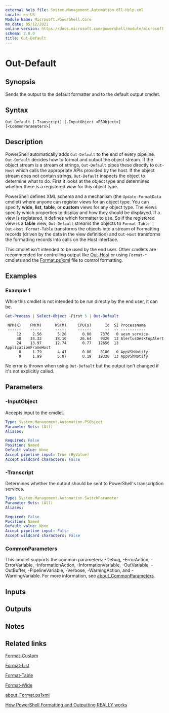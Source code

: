 ```yaml
---
external help file: System.Management.Automation.dll-Help.xml
Locale: en-US
Module Name: Microsoft.PowerShell.Core
ms.date: 05/12/2021
online version: https://docs.microsoft.com/powershell/module/microsoft.powershell.core/out-default?view=powershell-7.3&WT.mc_id=ps-gethelp
schema: 2.0.0
title: Out-Default
---
```

# Out-Default

## Synopsis
Sends the output to the default formatter and to the default output cmdlet.

## Syntax

```
Out-Default [-Transcript] [-InputObject <PSObject>] [<CommonParameters>]
```

## Description

PowerShell automatically adds `Out-Default` to the end of every pipeline. `Out-Default` decides how
to format and output the object stream. If the object stream is a stream of strings, `Out-Default`
pipes these directly to `Out-Host` which calls the appropriate APIs provided by the host. If the
object stream does not contain strings, `Out-Default` inspects the object to determine what to do.
First it looks at the object type and determines whether there is a registered _view_ for this
object type.

PowerShell defines XML schema and a mechanism (the `Update-FormatData` cmdlet) where anyone can
register views for an object type. You can specify **wide**, **list**, **table**, or **custom**
views for any object type. The views specify which properties to display and how they should be
displayed. If a view is registered, it defines which formatter to use. So if the registered view is
a **table** view, `Out-Default` streams the objects to `Format-Table | Out-Host`. `Format-Table`
transforms the objects into a stream of Formatting records (driven by the data in the view
definition) and `Out-Host` transforms the formatting records into calls on the Host interface.

This cmdlet isn't intended to be used by the end user. Other cmdlets are recommended for controlling
output like [Out-Host](Out-Host.md) or using `Format-*` cmdlets and the [Format.ps1xml](About/about_format.ps1xml.md)
file to control formatting.

## Examples

### Example 1

While this cmdlet is not intended to be run directly by the end user, it can be.

```powershell
Get-Process | Select-Object -First 5 | Out-Default
```

```Output
 NPM(K)    PM(M)      WS(M)     CPU(s)      Id  SI ProcessName
 ------    -----      -----     ------      --  -- -----------
     12     2.56       5.20       0.00    7376   0 aesm_service
     48    34.32      18.10      26.64    9320  13 AlertusDesktopAlert
     24    13.97      12.74       0.77   12656  13 ApplicationFrameHost
      8     1.79       4.41       0.00    8180   0 AppVShNotify
      9     1.99       5.07       0.19   19320  13 AppVShNotify
```

No error is thrown when using `Out-Default` but the output isn't changed if it's not explicitly
called.

## Parameters

### -InputObject

Accepts input to the cmdlet.

```yaml
Type: System.Management.Automation.PSObject
Parameter Sets: (All)
Aliases:

Required: False
Position: Named
Default value: None
Accept pipeline input: True (ByValue)
Accept wildcard characters: False
```

### -Transcript

Determines whether the output should be sent to PowerShell's transcription services.

```yaml
Type: System.Management.Automation.SwitchParameter
Parameter Sets: (All)
Aliases:

Required: False
Position: Named
Default value: None
Accept pipeline input: False
Accept wildcard characters: False
```

### CommonParameters

This cmdlet supports the common parameters: -Debug, -ErrorAction, -ErrorVariable,
-InformationAction, -InformationVariable, -OutVariable, -OutBuffer, -PipelineVariable, -Verbose,
-WarningAction, and -WarningVariable. For more information, see [about_CommonParameters](https://go.microsoft.com/fwlink/?LinkID=113216).

## Inputs

## Outputs

## Notes

## Related links

[Format-Custom](../Microsoft.PowerShell.Utility/Format-Custom.md)

[Format-List](../Microsoft.PowerShell.Utility/Format-List.md)

[Format-Table](../Microsoft.PowerShell.Utility/Format-Table.md)

[Format-Wide](../Microsoft.PowerShell.Utility/Format-Wide.md)

[about_Format.ps1xml](About/about_Format.ps1xml.md)

[How PowerShell Formatting and Outputting REALLY works](https://devblogs.microsoft.com/powershell/how-powershell-formatting-and-outputting-really-works/)

